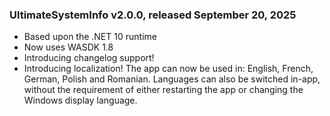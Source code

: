 ﻿### UltimateSystemInfo v2.0.0, released September 20, 2025
- Based upon the .NET 10 runtime
- Now uses WASDK 1.8
- Introducing changelog support!
- Introducing localization! The app can now be used in: English, French, German, Polish and Romanian. Languages can also be switched in-app, without the requirement of either restarting the app or changing the Windows display language.